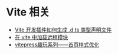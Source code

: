 # Vite 相关

- [Vite 开发插件如何生成 .d.ts 类型声明文件](https://segmentfault.com/a/1190000040127796)
- [在 vite 中加载远程模块](https://juejin.cn/post/7044144010532765726)
- [vitepress趣玩系列——首页样式优化](https://juejin.cn/post/7133165263767207966)
